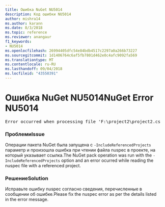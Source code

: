 ```yaml
---
title: Ошибка NuGet NU5014
description: Код ошибки NU5014
author: mishra14
ms.author: karann
ms.date: 8/3/2018
ms.topic: reference
ms.reviewer: anangaur
f1_keywords:
- NU5014
ms.openlocfilehash: 26994405dfc54e84bdb4517c2297a0a266b73227
ms.sourcegitcommit: 1d1406764c6af5fb7801d462e0c4afc9092fa569
ms.translationtype: MT
ms.contentlocale: ru-RU
ms.lasthandoff: 09/04/2018
ms.locfileid: "43550391"
---
```

# <a name="nuget-error-nu5014"></a><span data-ttu-id="fb211-103">Ошибка NuGet NU5014</span><span class="sxs-lookup"><span data-stu-id="fb211-103">NuGet Error NU5014</span></span>
<pre>Error occurred when processing file 'F:\project2\project2.csproj': The 'id' start tag on line 4 position 10 does not match the end tag of 'ids'. Line 4, position 20.</pre>

### <a name="issue"></a><span data-ttu-id="fb211-104">Проблеми</span><span class="sxs-lookup"><span data-stu-id="fb211-104">Issue</span></span>

<span data-ttu-id="fb211-105">Операции пакета NuGet была запущена с `-IncludeReferencedProjects` параметр и произошла ошибка при чтении файла nuspec в проекте, на который указывает ссылка.</span><span class="sxs-lookup"><span data-stu-id="fb211-105">The NuGet pack operation was run with the `-IncludeReferencedProjects` option and an error ocurred while reading the nuspec file with a referenced project.</span></span>


### <a name="solution"></a><span data-ttu-id="fb211-106">Решение</span><span class="sxs-lookup"><span data-stu-id="fb211-106">Solution</span></span>

<span data-ttu-id="fb211-107">Исправьте ошибку nuspec согласно сведения, перечисленные в сообщении об ошибке.</span><span class="sxs-lookup"><span data-stu-id="fb211-107">Please fix the nuspec error as per the details listed in the error message.</span></span>

